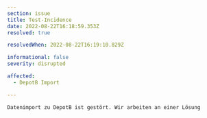 ```yaml
---
section: issue
title: Test-Incidence
date: 2022-08-22T16:18:59.353Z
resolved: true

resolvedWhen: 2022-08-22T16:19:10.829Z

informational: false
severity: disrupted

affected:
  - DepotB Import

---
```


    Datenimport zu DepotB ist gestört. Wir arbeiten an einer Lösung
